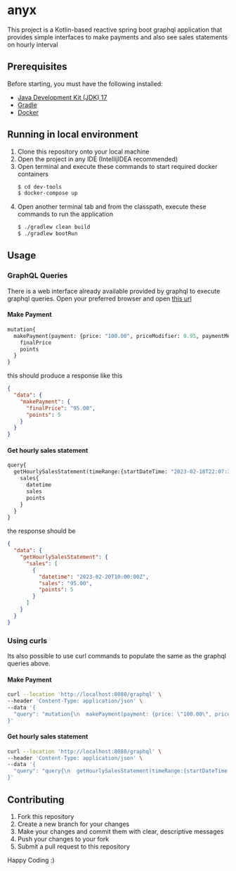 # anyx

This project is a Kotlin-based reactive spring boot graphql application that provides simple interfaces to make payments and also see sales statements on hourly interval 

## Prerequisites

Before starting, you must have the following installed:

- [Java Development Kit (JDK) 17](https://www.azul.com/downloads/?package=jdk)
- [Gradle](https://gradle.org/install/)
- [Docker](https://docs.docker.com/engine/install/)

## Running in local environment

1. Clone this repository onto your local machine
2. Open the project in any IDE (IntellijIDEA recommended)
3. Open terminal and execute these commands to start required docker containers
    ```bash
    $ cd dev-tools
    $ docker-compose up
    ```
4. Open another terminal tab and from the classpath, execute these commands to run the application
    ```bash
    $ ./gradlew clean build
    $ ./gradlew bootRun
    ```

## Usage
### GraphQL Queries
There is a web interface already available provided by graphql to execute graphql queries. Open your preferred browser and open [this url](http://localhost:8080/graphiql?path=/graphql)

#### Make Payment
```python
mutation{
  makePayment(payment: {price: "100.00", priceModifier: 0.95, paymentMethod: CASH, datetime: "2023-02-20T10:07:37Z" }){
    finalPrice
    points
  }
}
```
this should produce a response like this
```json
{
  "data": {
    "makePayment": {
      "finalPrice": "95.00",
      "points": 5
    }
  }
}
```

#### Get hourly sales statement
```python
query{
  getHourlySalesStatement(timeRange:{startDateTime: "2023-02-18T22:07:37Z",endDateTime: "2023-02-24T22:07:37Z"}){
    sales{
      datetime
      sales
      points
    }
  }
}
```
the response should be
```json
{
  "data": {
    "getHourlySalesStatement": {
      "sales": [
        {
          "datetime": "2023-02-20T10:00:00Z",
          "sales": "95.00",
          "points": 5
        }
      ]
    }
  }
}
```

### Using curls
Its also possible to use curl commands to populate the same as the graphql queries above.
#### Make Payment
```bash
curl --location 'http://localhost:8080/graphql' \
--header 'Content-Type: application/json' \
--data '{
  "query": "mutation{\n  makePayment(payment: {price: \"100.00\", priceModifier: 0.95, paymentMethod: CASH, datetime: \"2023-02-20T23:07:37Z\" }){\n    finalPrice\n    points\n  }\n}"
}'
```

#### Get hourly sales statement
```bash
curl --location 'http://localhost:8080/graphql' \
--header 'Content-Type: application/json' \
--data '{
  "query": "query{\n  getHourlySalesStatement(timeRange:{startDateTime: \"2023-02-18T22:07:37Z\",endDateTime: \"2023-02-24T22:07:37Z\"}){\n    sales{\n      datetime\n      sales\n      points\n    }\n  }\n}"
}'
```

## Contributing
1. Fork this repository
2. Create a new branch for your changes
3. Make your changes and commit them with clear, descriptive messages
4. Push your changes to your fork
5. Submit a pull request to this repository

Happy Coding :)